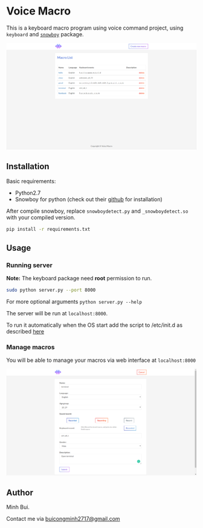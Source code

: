 # Voice Macro
This is a keyboard macro program using voice command project, using `keyboard` and [`snowboy`](https://snowboy.kitt.ai/) package.

![home_page](screenshots/home.png)

## Installation
Basic requirements:
- Python2.7
- Snowboy for python (check out their [github](https://github.com/kitt-ai/snowboy) for installation)

After compile snowboy, replace `snowboydetect.py` and `_snowboydetect.so` with your compiled version.

```bash
pip install -r requirements.txt
```

## Usage

### Running server
**Note:** The keyboard package need **root** permission to run.
```bash
sudo python server.py --port 8000
```
For more optional arguments `python server.py --help`

The server will be run at `localhost:8000`.

To run it automatically when the OS start add the script to /etc/init.d as described [here](https://askubuntu.com/questions/290099/how-to-run-a-script-during-boot-as-root)

### Manage macros
You will be able to manage your macros via web interface at `localhost:8000`

![form_page](screenshots/form.png)

## Author
Minh Bui.

Contact me via buicongminh2717@gmail.com



